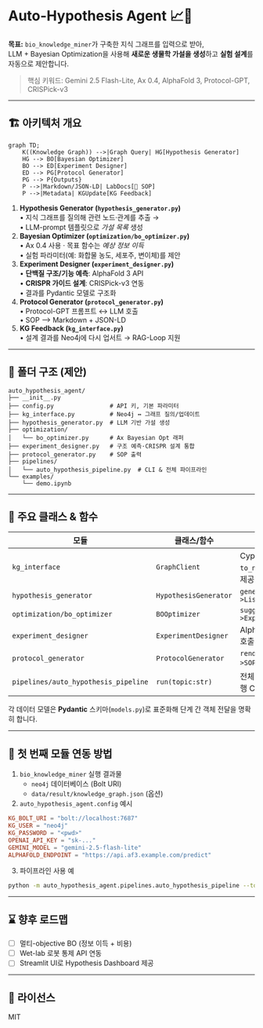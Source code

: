 # Auto-Hypothesis Agent 📈🔬

**목표:** `bio_knowledge_miner`가 구축한 지식 그래프를 입력으로 받아,  
LLM + Bayesian Optimization을 사용해 **새로운 생물학 가설을 생성**하고 **실험 설계**를 자동으로 제안합니다.

> 핵심 키워드: Gemini 2.5 Flash-Lite, Ax 0.4, AlphaFold 3, Protocol-GPT, CRISPick-v3

---
## 🏗️ 아키텍처 개요

```mermaid
graph TD;
    K((Knowledge Graph)) -->|Graph Query| HG[Hypothesis Generator]
    HG --> BO[Bayesian Optimizer]
    BO --> ED[Experiment Designer]
    ED --> PG[Protocol Generator]
    PG --> P{Outputs}
    P -->|Markdown/JSON-LD| LabDocs[📄 SOP]
    P -->|Metadata| KGUpdate[KG Feedback]
```

1. **Hypothesis Generator (`hypothesis_generator.py`)**  
   • 지식 그래프를 질의해 관련 노드·관계를 추출 →  
   • LLM-prompt 템플릿으로 *가설 목록* 생성
2. **Bayesian Optimizer (`optimization/bo_optimizer.py`)**  
   • Ax 0.4 사용 · 목표 함수는 *예상 정보 이득*  
   • 실험 파라미터(예: 화합물 농도, 세포주, 변이체)를 제안
3. **Experiment Designer (`experiment_designer.py`)**  
   • **단백질 구조/기능 예측**: AlphaFold 3 API  
   • **CRISPR 가이드 설계**: CRISPick-v3 연동  
   • 결과를 Pydantic 모델로 구조화
4. **Protocol Generator (`protocol_generator.py`)**  
   • Protocol-GPT 프롬프트 ↔ LLM 호출  
   • SOP ⟶ Markdown + JSON-LD
5. **KG Feedback (`kg_interface.py`)**  
   • 설계 결과를 Neo4j에 다시 업서트 → RAG-Loop 지원

---
## 📂 폴더 구조 (제안)
```
auto_hypothesis_agent/
├── __init__.py
├── config.py                # API 키, 기본 파라미터
├── kg_interface.py          # Neo4j ↔ 그래프 질의/업데이트
├── hypothesis_generator.py  # LLM 기반 가설 생성
├── optimization/
│   └── bo_optimizer.py      # Ax Bayesian Opt 래퍼
├── experiment_designer.py   # 구조 예측·CRISPR 설계 통합
├── protocol_generator.py    # SOP 출력
├── pipelines/
│   └── auto_hypothesis_pipeline.py  # CLI & 전체 파이프라인
└── examples/
    └── demo.ipynb
```

---
## 🔑 주요 클래스 & 함수

| 모듈 | 클래스/함수 | 설명 |
|------|-------------|-----|
| `kg_interface` | `GraphClient` | Cypher 실행, `to_networkx()` 등 헬퍼 제공 |
| `hypothesis_generator` | `HypothesisGenerator` | `generate(topic:str)->List[Hypothesis]` |
| `optimization/bo_optimizer` | `BOOptimizer` | `suggest(hypothesis)->ExperimentPlan` |
| `experiment_designer` | `ExperimentDesigner` | AlphaFold3, CRISPick 호출 → `design(plan)` |
| `protocol_generator` | `ProtocolGenerator` | `render(experiment)->SOP` (MD, JSON-LD) |
| `pipelines/auto_hypothesis_pipeline` | `run(topic:str)` | 전체 흐름 One-shot 실행 CLI |

각 데이터 모델은 **Pydantic** 스키마(`models.py`)로 표준화해 단계 간 객체 전달을 명확히 합니다.

---
## 🔄 첫 번째 모듈 연동 방법

1. `bio_knowledge_miner` 실행 결과물
    - `neo4j` 데이터베이스 (Bolt URI)
    - `data/result/knowledge_graph.json` (옵션)
2. `auto_hypothesis_agent.config` 예시
```toml
KG_BOLT_URI = "bolt://localhost:7687"
KG_USER = "neo4j"
KG_PASSWORD = "<pwd>"
OPENAI_API_KEY = "sk-..."
GEMINI_MODEL = "gemini-2.5-flash-lite"
ALPHAFOLD_ENDPOINT = "https://api.af3.example.com/predict"
```
3. 파이프라인 사용 예
```bash
python -m auto_hypothesis_agent.pipelines.auto_hypothesis_pipeline --topic "KRAS G12C inhibitor" --n_hypo 5
```

---
## ⌛ 향후 로드맵
- [ ] 멀티-objective BO (정보 이득 + 비용)
- [ ] Wet-lab 로봇 통제 API 연동
- [ ] Streamlit UI로 Hypothesis Dashboard 제공

---
## 📝 라이선스
MIT 